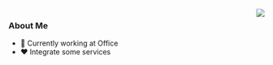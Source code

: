 <br>
<img align="right" src="https://github-readme-stats.vercel.app/api?username=Akhyar41&theme=algolia&hide_border=true&include_all_commits=true&count_private=true&show_icons=true">

### About Me
- 👜 Currently working at Office
- ❤️ Integrate some services
